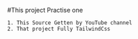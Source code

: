 #This project Practise one

    1. This Source Getten by YouTube channel
    2. That project Fully TailwindCss
    
